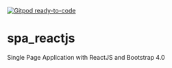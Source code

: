 [![Gitpod ready-to-code](https://img.shields.io/badge/Gitpod-ready--to--code-blue?logo=gitpod)](https://gitpod.io/#https://github.com/datelect/spa_reactjs)

# spa_reactjs
Single Page Application with ReactJS and Bootstrap 4.0
